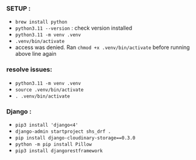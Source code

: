 ### SETUP :
- ```brew install python```
- ```python3.11 --version``` : check version installed
- ```python3.11 -m venv .venv```
- ```.venv/bin/activate```
- access was denied. Ran ```chmod +x .venv/bin/activate``` before running above line again

### resolve issues:
- ```python3.11 -m venv .venv```
- ```source .venv/bin/activate```
- ```. .venv/bin/activate```
### Django :
- ```pip3 install 'django<4'```
- ```django-admin startproject shs_drf .```
- ```pip install django-cloudinary-storage==0.3.0```
- ```python -m pip install Pillow ```
- ```pip3 install djangorestframework```